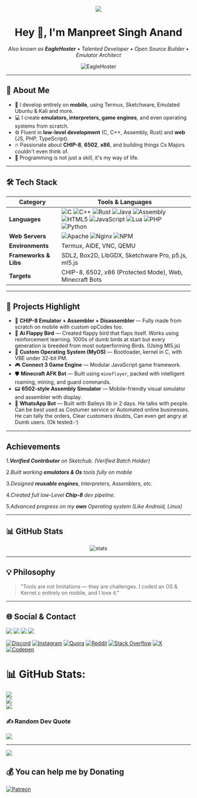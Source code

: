 <!-- # 💫 About Me: -->
<p align="center">
  <img src="https://styles.redditmedia.com/t5_dihddr/styles/profileIcon_3q2qy3jla3he1.jpg?width=256&height=256&frame=1&auto=webp&crop=&s=7fc7aac72d8412b6d3a9fffbcba02a4de33780ff" />
</p>
<h1 align="center">Hey 👋, I'm Manpreet Singh Anand</h1>
<p align="center">
  <i>Also known as <b>EagleHoster</b> • Talented Developer • Open Source Builder • Emulator Architect</i>
</p>

<p align="center">
  <img src="https://komarev.com/ghpvc/?username=EagleHoster&label=Profile%20views&color=0e75b6&style=flat" alt="EagleHoster" />
</p>

---

## 🚀 About Me
- 📱 I develop entirely on **mobile**, using Termux, Sketchware, Emulated Ubuntu & Kali and more.
- 💻 I create **emulators, interpreters, game engines**, and even operating systems from scratch.
- ⚙️ Fluent in **low-level development** (C, C++, Assembly, Rust) and **web** (JS, PHP, TypeScript).
- 🔥 Passionate about **CHIP-8**, **6502**, **x86**, and building things Cs Majors couldn't even think of.
- 🧠 Programming is not just a skill, it's my way of life.

---

## 🛠️ Tech Stack
| Category            | Tools & Languages |
|---------------------|------------------|
| **Languages**       | ![C](https://img.shields.io/badge/C-00599C?style=flat&logo=c&logoColor=white) ![C++](https://img.shields.io/badge/C++-00599C?style=flat&logo=cplusplus&logoColor=white) ![Rust](https://img.shields.io/badge/Rust-000000?style=flat&logo=rust&logoColor=white) ![Java](https://img.shields.io/badge/Java-ED8B00?style=flat&logo=java&logoColor=white) ![Assembly](https://img.shields.io/badge/assembly%20script-%23000000.svg?style=plastic&logo=assembly&logoColor=white) ![HTML5](https://img.shields.io/badge/html5-%23E34F26.svg?style=plastic&logo=html5&logoColor=white) ![JavaScript](https://img.shields.io/badge/javascript-%23323330.svg?style=plastic&logo=javascript&logoColor=%23F7DF1E) ![Lua](https://img.shields.io/badge/Lua-2C2D72?style=flat&logo=lua&logoColor=white) ![PHP](https://img.shields.io/badge/php-%23777BB4.svg?style=plastic&logo=php&logoColor=white) ![Python](https://img.shields.io/badge/python-3670A0?style=plastic&logo=python&logoColor=ffdd54) |
| **Web Servers**    | ![Apache](https://img.shields.io/badge/apache-%23D42029.svg?style=plastic&logo=apache&logoColor=white) ![Nginx](https://img.shields.io/badge/nginx-%23009639.svg?style=plastic&logo=nginx&logoColor=white) ![NPM](https://img.shields.io/badge/NPM-%23CB3837.svg?style=plastic&logo=npm&logoColor=white) |
| **Environments**    | Termux, AIDE, VNC, QEMU |
| **Frameworks & Libs** | SDL2, Box2D, LibGDX, Sketchware Pro, p5.js, ml5.js |
| **Targets**         | CHIP-8, 6502, x86 (Protected Mode), Web, Minecraft Bots |

---

## 📌 Projects Highlight
- 🧠 **CHIP-8 Emulator + Assembler + Disassembler** — Fully made from scratch on mobile with custom opCodes too.
- 🤖 **Ai Flappy Bird** — Created flappy bird that flaps itself. Works using reinforcement learning. 1000s of dumb birds at start but every generation is breeded from most outperforming Birds. (Using Ml5.js)
- 💾 **Custom Operating System (MyOS)** — Bootloader, kernel in C, with VBE under 32-bit PM.
- 🎮 **Connect 3 Game Engine** — Modular JavaScript game framework.
- 🛡 **Minecraft AFK Bot** — Built using `mineflayer`, packed with intelligent roaming, mining, and guard commands.
- 📟 **6502-style Assembly Simulator** — Mobile-friendly visual simulator and assembler with display.
- 🤖 **WhatsApp Bot** — Built with Baileys lib in 2 days. He talks with people. Can be best used as Costumer service or Automated online businesses. He can tally the orders, Clear customers doubts, Can even get angry at Dumb users. (Ok tested✅)

---

## Achievements
1.***Verified Contributor** on Sketchub. (Verified Batch Holder)*

2.*Built working **emulators & Os** tools fully on mobile*

3.*Designed **reusable engines**, Interpreters, Assemblers, etc.*

4.*Created full low-Level **Chip-8** dev pipeline.*

5.*Advanced progress on my **own** Operating system (Like Android, Linux)*

---

## 📊 GitHub Stats
<p align="center">
  <img src="https://github-readme-stats.vercel.app/api?username=EagleHoster&show_icons=true&theme=radical" alt="stats" />
</p>

---

## 💡 Philosophy
> "Tools are not limitations — they are challenges. I coded an OS & Kernel.c entirely on mobile, and I love it."

---

## 🌐 Social & Contact
<p align="left">
  <a href="https://github.com/EagleHoster" target="_blank"><img src="https://img.shields.io/badge/GitHub-%23121011.svg?&style=flat&logo=github&logoColor=white"/></a>
  <a href="https://www.youtube.com/@EagleHoster" target="_blank"><img src="https://img.shields.io/badge/YouTube-%23FF0000.svg?&style=flat&logo=youtube&logoColor=white"/></a>
  <a href="https://web.sketchub.in/search?q=EagleHoster" target="_blank"><img src="https://img.shields.io/badge/Sketchub-OpenSource-blue?style=flat"/></a>
  <a href="mailto:support@eaglehoster.serv00.net"><img src="https://img.shields.io/badge/Email-ContactMe-success?style=flat"/></a>
</p>

[![Discord](https://img.shields.io/badge/Discord-%237289DA.svg?logo=discord&logoColor=white)](https://discord.gg/https://discord.gg/tNbzpSpw) [![Instagram](https://img.shields.io/badge/Instagram-%23E4405F.svg?logo=Instagram&logoColor=white)](https://instagram.com/EagleHoster) [![Quora](https://img.shields.io/badge/Quora-%23B92B27.svg?logo=Quora&logoColor=white)](https://quora.com/profile/Eagle-Hoster-1) [![Reddit](https://img.shields.io/badge/Reddit-%23FF4500.svg?logo=Reddit&logoColor=white)](https://reddit.com/user/EagleHoster) [![Stack Overflow](https://img.shields.io/badge/-Stackoverflow-FE7A16?logo=stack-overflow&logoColor=white)](https://stackoverflow.com/users/29499638) [![X](https://img.shields.io/badge/X-black.svg?logo=X&logoColor=white)](https://x.com/EagleHoster1) [![Codepen](https://img.shields.io/badge/Codepen-000000?logo=codepen&logoColor=white)](https://codepen.io/Eagle-Hoster)

# 📊 GitHub Stats:
![](https://github-readme-stats.vercel.app/api?username=Eaglehoster&theme=midnight-purple&hide_border=false&include_all_commits=true&count_private=false)<br/>
![](https://github-readme-streak-stats.herokuapp.com/?user=Eaglehoster&theme=midnight-purple&hide_border=false)<br/>
![](https://github-readme-stats.vercel.app/api/top-langs/?username=Eaglehoster&theme=midnight-purple&hide_border=false&include_all_commits=true&count_private=false&layout=compact)

### ✍️ Random Dev Quote
![](https://quotes-github-readme.vercel.app/api?type=horizontal&theme=radical)

---
[![](https://visitcount.itsvg.in/api?id=Eaglehoster&icon=2&color=7)](https://visitcount.itsvg.in)

  ## 💰 You can help me by Donating
  [![Patreon](https://img.shields.io/badge/Patreon-F96854?style=for-the-badge&logo=patreon&logoColor=white)](https://patreon.com/EagleHosters) 

  
